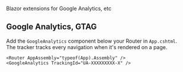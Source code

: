 Blazor extensions for Google Analytics, etc

## Google Analytics, GTAG
Add the `GoogleAnalytics` component below your Router in `App.cshtml`.<br/>
The tracker tracks every navigation when it's rendered on a page.

```
<Router AppAssembly="typeof(App).Assembly" />
<GoogleAnalytics TrackingId="UA-XXXXXXXXX-X" />
```
